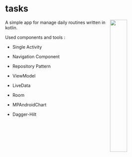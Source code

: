 # tasks  
<img src="screenshots/2.gif" align="right" width="33%" />

A simple app for manage daily routines written in kotlin.

Used components and tools :

* Single Activity

* Navigation Component

* Repository Pattern

* ViewModel

* LiveData

* Room

* MPAndroidChart

* Dagger-Hilt
